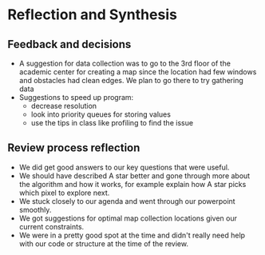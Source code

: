 # Reflection and Synthesis
## Feedback and decisions
+ A suggestion for data collection was to go to the 3rd floor of the academic
center for creating a map since the location had few windows and obstacles had
clean edges. We plan to go there to try gathering data
+ Suggestions to speed up program:
  + decrease resolution
  + look into priority queues for storing values
  + use the tips in class like profiling to find the issue

## Review process reflection
+ We did get good answers to our key questions that were useful.
+ We should have described A star better and gone through more about the algorithm and how it works, for example explain how A star picks which pixel to explore next.
+ We stuck closely to our agenda and went through our powerpoint smoothly.
+ We got suggestions for optimal map collection locations given our current constraints.
+ We were in a pretty good spot at the time and didn't really need help with our code or structure at the time of the review.
